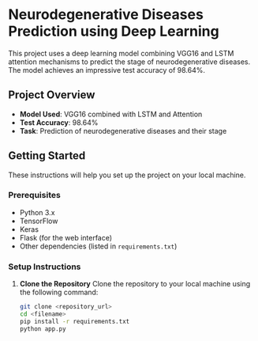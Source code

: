 # Neurodegenerative Diseases Prediction using Deep Learning

This project uses a deep learning model combining VGG16 and LSTM attention mechanisms to predict the stage of neurodegenerative diseases. The model achieves an impressive test accuracy of 98.64%.

## Project Overview

- **Model Used**: VGG16 combined with LSTM and Attention
- **Test Accuracy**: 98.64%
- **Task**: Prediction of neurodegenerative diseases and their stage

## Getting Started

These instructions will help you set up the project on your local machine.

### Prerequisites

- Python 3.x
- TensorFlow
- Keras
- Flask (for the web interface)
- Other dependencies (listed in `requirements.txt`)

### Setup Instructions

1. **Clone the Repository**
   Clone the repository to your local machine using the following command:

   ```bash
   git clone <repository_url>
   cd <filename>
   pip install -r requirements.txt
   python app.py

